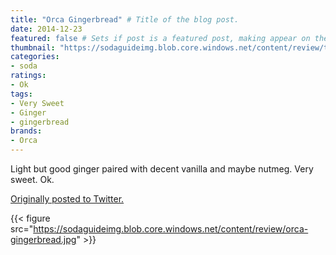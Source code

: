```yaml
---
title: "Orca Gingerbread" # Title of the blog post.
date: 2014-12-23
featured: false # Sets if post is a featured post, making appear on the home page side bar.
thumbnail: "https://sodaguideimg.blob.core.windows.net/content/review/thumbs/orca-gingerbread.jpg" # Sets thumbnail image appearing inside card on homepage.
categories:
- soda
ratings:
- Ok
tags:
- Very Sweet
- Ginger
- gingerbread
brands:
- Orca
---
```


Light but good ginger paired with decent vanilla and maybe nutmeg. Very sweet. Ok.

[Originally posted to Twitter.](https://twitter.com/Cavorter/status/547485806940934144)

{{< figure src="https://sodaguideimg.blob.core.windows.net/content/review/orca-gingerbread.jpg" >}}